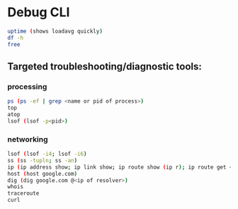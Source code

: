 # Debug CLI

```bash
uptime (shows loadavg quickly)
df -h
free
```

## Targeted troubleshooting/diagnostic tools:

### processing

```bash
ps (ps -ef | grep <name or pid of process>)
top
atop
lsof (lsof -p<pid>)
```

### networking

```bash
lsof (lsof -i4; lsof -i6)
ss (ss -tupln; ss -an)
ip (ip address show; ip link show; ip route show (ip r); ip route get <ip addr>)
host (host google.com)
dig (dig google.com @<ip of resolver>)
whois
traceroute
curl
```